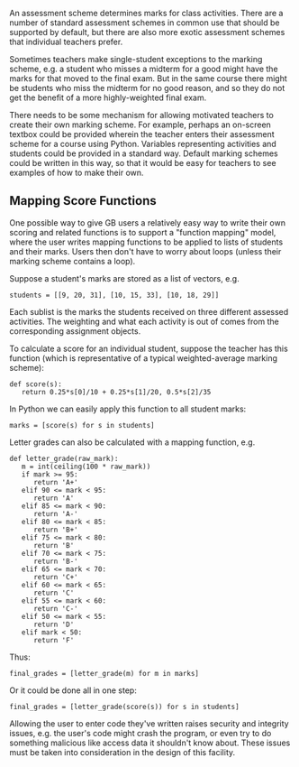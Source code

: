 An assessment scheme determines marks for class activities. There are a number of standard assessment schemes in common use that should be supported by default, but there are also more exotic assessment schemes that individual teachers prefer.

Sometimes teachers make single-student exceptions to the marking scheme, e.g. a student who misses a midterm for a good might have the marks for that moved to the final exam. But in the same course there might be students who miss the midterm for no good reason, and so they do not get the benefit of a more highly-weighted final exam.

There needs to be some mechanism for allowing motivated teachers to create their own marking scheme. For example, perhaps an on-screen textbox could be provided wherein the teacher enters their assessment scheme for a course using Python. Variables representing activities and students could be provided in a standard way. Default marking schemes could be written in this way, so that it would be easy for teachers to see examples of how to make their own.

## Mapping Score Functions ##

One possible way to give GB users a relatively easy way to write their own scoring and related functions is to support a "function mapping" model, where the user writes mapping functions to be applied to lists of students and their marks. Users then don't have to worry about loops (unless their marking scheme contains a loop).

Suppose a student's marks are stored as a list of vectors, e.g.
```
students = [[9, 20, 31], [10, 15, 33], [10, 18, 29]]
```

Each sublist is the marks the students received on three different assessed activities. The weighting and what each activity is out of comes from the corresponding assignment objects.

To calculate a score for an individual student, suppose the teacher has this function (which is representative of a typical weighted-average marking scheme):
```
def score(s):
   return 0.25*s[0]/10 + 0.25*s[1]/20, 0.5*s[2]/35
```

In Python we can easily apply this function to all student marks:
```
marks = [score(s) for s in students]
```
Letter grades can also be calculated with a mapping function, e.g.
```
def letter_grade(raw_mark):
   m = int(ceiling(100 * raw_mark))
   if mark >= 95:
      return 'A+'
   elif 90 <= mark < 95:
      return 'A'
   elif 85 <= mark < 90:
      return 'A-'
   elif 80 <= mark < 85:
      return 'B+'
   elif 75 <= mark < 80:
      return 'B'
   elif 70 <= mark < 75:
      return 'B-'
   elif 65 <= mark < 70:
      return 'C+'
   elif 60 <= mark < 65:
      return 'C'
   elif 55 <= mark < 60:
      return 'C-'
   elif 50 <= mark < 55:
      return 'D'
   elif mark < 50:
      return 'F'
```
Thus:
```
final_grades = [letter_grade(m) for m in marks]
```
Or it could be done all in one step:
```
final_grades = [letter_grade(score(s)) for s in students]
```

Allowing the user to enter code they've written raises security and integrity issues, e.g.  the user's code might crash the program, or even try to do something malicious like access data it shouldn't know about. These issues must be taken into consideration in the design of this facility.